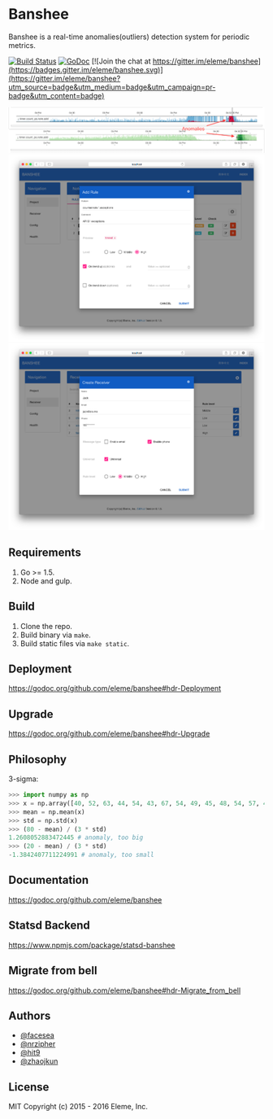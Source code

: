 Banshee
=======

Banshee is a real-time anomalies(outliers) detection system for periodic
metrics.

[![Build Status](https://travis-ci.org/eleme/banshee.svg?branch=master)](https://travis-ci.org/eleme/banshee)
[![GoDoc](https://godoc.org/github.com/eleme/banshee?status.svg)](https://godoc.org/github.com/eleme/banshee)
[![Join the chat at https://gitter.im/eleme/banshee](https://badges.gitter.im/eleme/banshee.svg)](https://gitter.im/eleme/banshee?utm_source=badge&utm_medium=badge&utm_campaign=pr-badge&utm_content=badge)

![snap-01](snap/01.png)
![snap-02](snap/02.png)
![snap-03](snap/03.png)

Requirements
------------

1. Go >= 1.5.
2. Node and gulp.

Build
-----

1. Clone the repo.
2. Build binary via `make`.
3. Build static files via `make static`.

Deployment
----------

https://godoc.org/github.com/eleme/banshee#hdr-Deployment

Upgrade
-------

https://godoc.org/github.com/eleme/banshee#hdr-Upgrade

Philosophy
----------

3-sigma:

```python
>>> import numpy as np
>>> x = np.array([40, 52, 63, 44, 54, 43, 67, 54, 49, 45, 48, 54, 57, 43, 58])
>>> mean = np.mean(x)
>>> std = np.std(x)
>>> (80 - mean) / (3 * std)
1.2608052883472445 # anomaly, too big
>>> (20 - mean) / (3 * std)
-1.3842407711224991 # anomaly, too small
```

Documentation
--------------

https://godoc.org/github.com/eleme/banshee

Statsd Backend
--------------

https://www.npmjs.com/package/statsd-banshee

Migrate from bell
-----------------

https://godoc.org/github.com/eleme/banshee#hdr-Migrate_from_bell

Authors
-------

- [@facesea](https://github.com/facesea)
- [@nrzipher](https://github.com/nrzipher)
- [@hit9](https://github.com/hit9)
- [@zhaojkun](https://github.com/zhaojkun)

License
-------

MIT Copyright (c) 2015 - 2016 Eleme, Inc.
